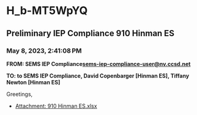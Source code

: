 # H_b-MT5WpYQ
## Preliminary IEP Compliance 910 Hinman ES
### May 8, 2023, 2:41:08 PM
**FROM: SEMS IEP Compliance<sems-iep-compliance-user@nv.ccsd.net>**

**TO: to SEMS IEP Compliance, David Copenbarger [Hinman ES], Tiffany Newton [Hinman ES]**


Greetings, 





* [Attachment: 910 Hinman ES.xlsx](H_b-MT5WpYQ-attachment-1.xlsx)
